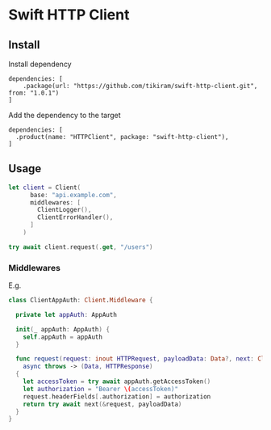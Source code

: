 
# Swift HTTP Client

## Install

Install dependency

```
dependencies: [
    .package(url: "https://github.com/tikiram/swift-http-client.git", from: "1.0.1")
]
```

Add the dependency to the target

```
dependencies: [
  .product(name: "HTTPClient", package: "swift-http-client"),
]
```

## Usage

```swift
let client = Client(
      base: "api.example.com",
      middlewares: [
        ClientLogger(),
        ClientErrorHandler(),
      ]
    )

try await client.request(.get, "/users")

```


### Middlewares

E.g.

```swift
class ClientAppAuth: Client.Middleware {

  private let appAuth: AppAuth

  init(_ appAuth: AppAuth) {
    self.appAuth = appAuth
  }

  func request(request: inout HTTPRequest, payloadData: Data?, next: Client.NextFn)
    async throws -> (Data, HTTPResponse)
  {
    let accessToken = try await appAuth.getAccessToken()
    let authorization = "Bearer \(accessToken)"
    request.headerFields[.authorization] = authorization
    return try await next(&request, payloadData)
  }
}
```